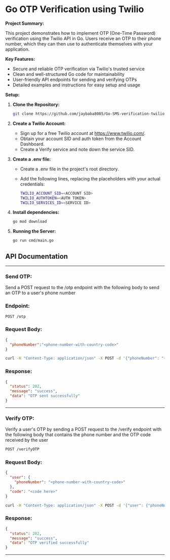 # Go OTP Verification using Twilio 

**Project Summary:**

This project demonstrates how to implement OTP (One-Time Password) verification using the Twilio API in Go. Users receive an OTP to their phone number, which they can then use to authenticate themselves with your application.

**Key Features:**

- Secure and reliable OTP verification via Twilio's trusted service
- Clean and well-structured Go code for maintainability
- User-friendly API endpoints for sending and verifying OTPs
- Detailed examples and instructions for easy setup and usage

**Setup:**

1. **Clone the Repository:**

   ```bash
   git clone https://github.com/jaybaba8085/Go-SMS-verification-twilio.git
2. **Create a Twilio Account:**

    - Sign up for a free Twilio account at https://www.twilio.com/.
    - Obtain your account SID and auth token from the Account Dashboard.
    - Create a Verify service and note down the service SID.


3. **Create a .env file:**
 
    - Create a .env file in the project's root directory.

    - Add the following lines, replacing the placeholders with your actual credentials:

        ```bash
        TWILIO_ACCOUNT_SID=<ACCOUNT SID>
        TWILIO_AUTHTOKEN=<AUTH TOKEN>
        TWILIO_SERVICES_ID=<SERVICE ID>
        ```

4. **Install dependencies:**

    ```bash
    go mod download
    ```

6. **Running the Server:**

    ```bash
    go run cmd/main.go
    ```

## API Documentation
---
### Send OTP:

Send a POST request to the /otp endpoint with the following body to send an OTP to a user's phone number

### Endpoint:

```bash
POST /otp
```

### Request Body:

```json
{
  "phoneNumber":"<phone-number-with-country-code>"
}
```

```bash
curl -H "Content-Type: application/json" -X POST -d '{"phoneNumber": "+91##########"}' http://localhost:8000/otp
```


### Response:

```json
{
  "status": 202,
  "message": "success",
  "data": "OTP sent successfully"
}
```
---
### Verify OTP:

Verify a user's OTP by sending a POST request to the /verify endpoint with the following body that contains the phone number and the OTP code received by the user

```bash
POST /verifyOTP
```

### Request Body:

```json
{
  "user": {
    "phoneNumber": "<phone-number-with-country-code>"
  },
  "code": "<code here>"
}
```

```bash
curl -H "Content-Type: application/json" -X POST -d '{"user": {"phoneNumber": "+91##########"}, "code":"123456"}' http://localhost:8000/verifyOTP
```

### Response:

```json
{
  "status": 202,
  "message": "success",
  "data": "OTP verified successfully"
}
```
---